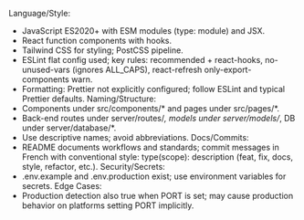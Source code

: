 Language/Style:
- JavaScript ES2020+ with ESM modules (type: module) and JSX.
- React function components with hooks.
- Tailwind CSS for styling; PostCSS pipeline.
- ESLint flat config used; key rules: recommended + react-hooks, no-unused-vars (ignores ALL_CAPS), react-refresh only-export-components warn.
- Formatting: Prettier not explicitly configured; follow ESLint and typical Prettier defaults.
Naming/Structure:
- Components under src/components/* and pages under src/pages/*.
- Back-end routes under server/routes/*, models under server/models/*, DB under server/database/*.
- Use descriptive names; avoid abbreviations.
Docs/Commits:
- README documents workflows and standards; commit messages in French with conventional style: type(scope): description (feat, fix, docs, style, refactor, etc.).
Security/Secrets:
- .env.example and .env.production exist; use environment variables for secrets.
Edge Cases:
- Production detection also true when PORT is set; may cause production behavior on platforms setting PORT implicitly.